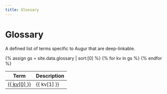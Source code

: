 ```yaml
---
title: Glossary
---
```

# Glossary

A defined list of terms specific to Augur that are deep-linkable.

<table>
<thead><tr><th>Term</th><th>Description</th></tr></thead>
<tbody>
{% assign gs = site.data.glossary | sort:[0] %}
{% for kv in gs %}
<tr> 
  <td valign="top">
    <a href="#{{ kv[0] }}">{{ kv[0] }}</a>
    <a name="{{ kv[0] }}"></a> 
  </td>
  <td> {{ kv[1] }} </td>
</tr>
{% endfor %}
</tbody>
</table>
